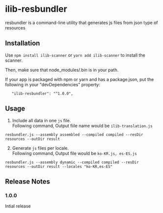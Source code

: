 # ilib-resbundler
resbundler is a command-line utility that generates js files from json type of resources

Installation
------------
Use `npm install ilib-scanner` or `yarn add ilib-scanner` to install the scanner.

Then, make sure that node_modules/.bin is in your path.

If your app is packaged with npm or yarn and has a package.json, put the following in your
   "devDependencies" property:

 ```
    "ilib-resbundler": "^1.0.0",
 ````

Usage
------------

1. Include all data in one `js` file.   
Following command, Output fiile name would be `ilib-translation.js`
```
resbundler.js --assembly assembled --compiled compiled --resDir resources --outDir result
```

2. Generate `js` files per locale.   
Following command, Output file would be `ko-KR.js, es-ES.js`
```
resbundler.js --assembly dynamic --compiled compiled --resDir resources --outDir result --locales "ko-KR,es-ES"
```

Release Notes
-------------
### 1.0.0
Intial release